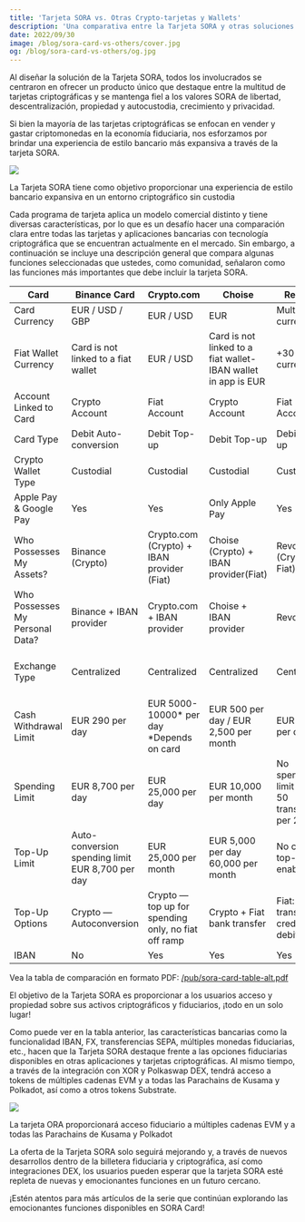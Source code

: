 ```yaml
---
title: 'Tarjeta SORA vs. Otras Crypto-tarjetas y Wallets'
description: 'Una comparativa entre la Tarjeta SORA y otras soluciones de Crypto-tarjetas.'
date: 2022/09/30
image: /blog/sora-card-vs-others/cover.jpg
og: /blog/sora-card-vs-others/og.jpg
---
```


Al diseñar la solución de la Tarjeta SORA, todos los involucrados se centraron en ofrecer un producto único que destaque entre la multitud de tarjetas criptográficas y se mantenga fiel a los valores SORA de libertad, descentralización, propiedad y autocustodia, crecimiento y privacidad.

Si bien la mayoría de las tarjetas criptográficas se enfocan en vender y gastar criptomonedas en la economía fiduciaria, nos esforzamos por brindar una experiencia de estilo bancario más expansiva a través de la tarjeta SORA.

![](https://miro.medium.com/v2/resize:fit:1400/0*sUpZSO2Z6_wAKnPS.png)

La Tarjeta SORA tiene como objetivo proporcionar una experiencia de estilo bancario expansiva en un entorno criptográfico sin custodia

Cada programa de tarjeta aplica un modelo comercial distinto y tiene diversas características, por lo que es un desafío hacer una comparación clara entre todas las tarjetas y aplicaciones bancarias con tecnología criptográfica que se encuentran actualmente en el mercado. Sin embargo, a continuación se incluye una descripción general que compara algunas funciones seleccionadas que ustedes, como comunidad, señalaron como las funciones más importantes que debe incluir la tarjeta SORA.

| Card                            | Binance Card                                     | Crypto.com                                          | Choise                                                    | Revolut                                       | SORA Card                                                                                                        |
| ------------------------------- | ------------------------------------------------ | --------------------------------------------------- | ------------------------------------------------------------- | --------------------------------------------- | ---------------------------------------------------------------------------------------------------------------- |
| Card Currency                   | EUR / USD / GBP                                  | EUR / USD                                           | EUR                                                           | Multi-currency                                | EUR live <br>USD (Q1’25)                                                                        |
| Fiat Wallet Currency            | Card is not linked to a fiat wallet              | EUR / USD                                           | Card is not linked to a fiat wallet-IBAN wallet in app is EUR | +30 currencies                                | +20 currencies (Q4’24)                                                                                           |
| Account Linked to Card          | Crypto Account                                   | Fiat Account                                        | Crypto Account                                                | Fiat Account                                  | Fiat Account                                                                                                     |
| Card Type                       | Debit Auto-conversion                            | Debit Top-up                                        | Debit Тор-up                                                  | Debit Top-up                                  | Debit Top-up                                                                                                     |
| Crypto Wallet Type              | Custodial                                        | Custodial                                           | Custodial                                                     | Custodial                                     | Self-custodial                                                                                                   |
| Apple Pay & Google Pay          | Yes                                  | Yes                                                 | Only Apple Pay                                                | Yes                                           | Yes                                                                                                              |
| Who Possesses My Assets?        | Binance (Crypto)                                 | Crypto.com (Crypto) + IBAN provider (Fiat)          | Choise (Crypto) + IBAN provider(Fiat)                     | Revolut (Crypto + Fiat)                       | YOU (Crypto) + IBAN provider (Fiat)                                                                              |
| Who Possesses My Personal Data? | Binance + IBAN provider                          | Crypto.com + IBAN provider                          | Choise + IBAN provider                                    | Revolut                                       | YOU + IBAN provider not SORA                                                                                     |
| Exchange Type                   | Centralized                                      | Centralized                                         | Centralized                                                   | Centralized                                   | Decentralized (Crypto↔Crypto) + Centralized (Crypto↔EUR)                                                            |
| Cash Withdrawal Limit           | EUR 290 per day                                  | EUR 5000-10000\* per day <br>\*Depends on card        | EUR 500 per day / EUR 2,500 per month                         | EUR 3,000 per day                             | EUR 5,000\* per day |
| Spending Limit                  | EUR 8,700 per day                                | EUR 25,000 per day                                  | EUR 10,000 per month                                          | No spending limit / Max. 50 transfers per 24h | EUR 25,000\* per day                                |
| Top-Up Limit                    | Auto-conversion spending limit EUR 8,700 per day | EUR 25,000 per month                                | EUR 5,000 per day 60,000 per month                            | No crypto top-up enabled                      | EUR 25,000 per day\*                                |
| Top-Up Options                  | Crypto — Autoconversion                          | Crypto — top up for spending only, no fiat off ramp | Crypto + Fiat bank transfer                                   | Fiat: bank transfer, credit card, debit card  | Crypto (XOR) + fiat: bank transfer, credit card, debit card                                                      |
| IBAN                            | No                                               | Yes                                                 | Yes                                                           | Yes                                           | Yes                                                                                                              |

Vea la tabla de comparación en formato PDF: [/pub/sora-card-table-alt.pdf](/pub/sora-card-table-alt.pdf)

El objetivo de la Tarjeta SORA es proporcionar a los usuarios acceso y propiedad sobre sus activos criptográficos y fiduciarios, ¡todo en un solo lugar!

Como puede ver en la tabla anterior, las características bancarias como la funcionalidad IBAN, FX, transferencias SEPA, múltiples monedas fiduciarias, etc., hacen que la Tarjeta SORA destaque frente a las opciones fiduciarias disponibles en otras aplicaciones y tarjetas criptográficas. Al mismo tiempo, a través de la integración con XOR y Polkaswap DEX, tendrá acceso a tokens de múltiples cadenas EVM y a todas las Parachains de Kusama y Polkadot, así como a otros tokens Substrate.

![](https://miro.medium.com/v2/resize:fit:1400/0*Cj4abSXte3e8u9A5.png)

La tarjeta ORA proporcionará acceso fiduciario a múltiples cadenas EVM y a todas las Parachains de Kusama y Polkadot

La oferta de la Tarjeta SORA solo seguirá mejorando y, a través de nuevos desarrollos dentro de la billetera fiduciaria y criptográfica, así como integraciones DEX, los usuarios pueden esperar que la tarjeta SORA esté repleta de nuevas y emocionantes funciones en un futuro cercano.

¡Estén atentos para más artículos de la serie que continúan explorando las emocionantes funciones disponibles en SORA Card!

